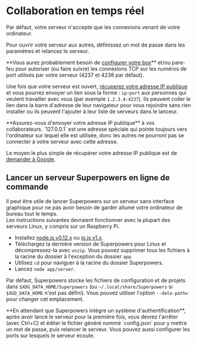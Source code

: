 # Collaboration en temps réel

Par défaut, votre serveur n'accepte que les connexions venant de votre ordinateur.

<div class="action">
  <p>Pour ouvrir votre serveur aux autres, définissez un mot de passe dans les paramètres et relancez le serveur.
</div>

<div class="note">
  <p>**Vous aurez probablement besoin de <a href="https://www.google.com/search?q=configurer%20la%20redirection%20de%20port" target="_blank">configurer votre box</a>** et/ou pare-feu pour autoriser (ou faire suivre) les connexions TCP sur les numéros de port utilisés par votre serveur (4237 et 4238 par défaut).
</div>

Une fois que votre serveur est ouvert, <a href="https://www.google.fr/search?q=mon%20ip" target="_blank">récuperez votre adresse IP publique</a> et vous pourrez envoyer un lien sous la forme : `ip:port` aux personnes qui veulent travailler avec vous (par exemple `1.2.3.4:4237`). Ils peuvent coller le lien dans la barre d'adresse de leur navigateur pour vous rejoindre sans rien installer ou ils peuvent l'ajouter à leur liste de serveurs dans le lanceur.

<div class="note">
  <p>**Assurez-vous d'envoyer votre adresse IP publique** à vos collaborateurs. `127.0.0.1` est une adresse spéciale qui pointe toujours vers l'ordinateur sur lequel elle est utilisée, donc les autres ne pourront pas se connecter à votre serveur avec cette adresse.

  <p>Le moyen le plus simple de récupérer votre adresse IP publique est de <a href="https://www.google.fr/search?q=mon%20ip" target="_blank">demander à Google</a>.
</div>

## Lancer un serveur Superpowers en ligne de commande

Il peut être utile de lancer Superpowers sur un serveur sans interface graphique pour ne pas avoir besoin de garder allumé votre ordinateur de bureau tout le temps.  
Les instructions suivantes devraient fonctionner avec la plupart des serveurs Linux, y compris sur un Raspberry Pi.

  * Installez <a href="https://github.com/joyent/node/wiki/installing-node.js-via-package-manager" target="_blank">node.js v0.12.x</a> ou <a href="https://iojs.org/" target="_blank">io.js v1.x</a>.
  * Téléchargez la dernière version de Superpowers pour Linux et décompressez-la avec `unzip`. Vous pouvez supprimer tous les fichiers à la racine du dossier à l'exception du dossier `app`.
  * Utilisez `cd` pour naviguer à la racine du dossier Superpowers.
  * Lancez `node app/server`.

Par défaut, Superpowers stocke les fichiers de configuration et de projets dans `$XDG_DATA_HOME/Superpowers` (ou `~/.local/share/Superpowers` si `$XGD_DATA_HOME` n'est pas défini). Vous pouvez utiliser l'option `--data-path=` pour changer cet emplacement.

<div class="note">
  **En attendant que Superpowers intègre un système d'authentification**, après avoir lancé le serveur pour la première fois, vous devrez l'arrêter (avec Ctrl+C) et éditer le fichier généré nommé `config.json` pour y mettre un mot de passe, puis relancer le serveur. Vous pouvez aussi configurer les ports sur lesquels le serveur écoute.
</div>
